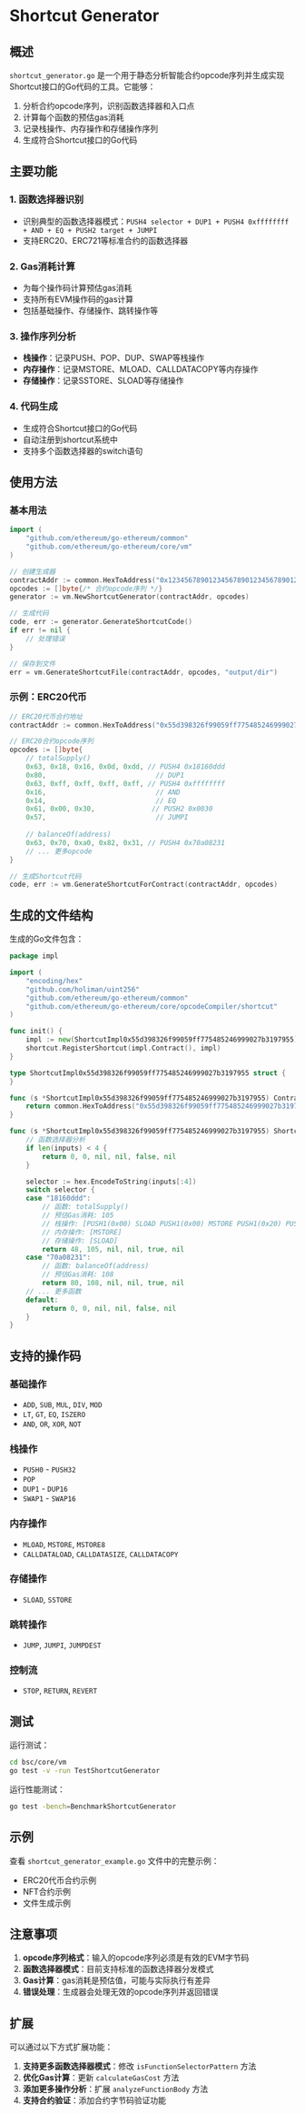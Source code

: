 # Shortcut Generator

## 概述

`shortcut_generator.go` 是一个用于静态分析智能合约opcode序列并生成实现Shortcut接口的Go代码的工具。它能够：

1. 分析合约opcode序列，识别函数选择器和入口点
2. 计算每个函数的预估gas消耗
3. 记录栈操作、内存操作和存储操作序列
4. 生成符合Shortcut接口的Go代码

## 主要功能

### 1. 函数选择器识别
- 识别典型的函数选择器模式：`PUSH4 selector + DUP1 + PUSH4 0xffffffff + AND + EQ + PUSH2 target + JUMPI`
- 支持ERC20、ERC721等标准合约的函数选择器

### 2. Gas消耗计算
- 为每个操作码计算预估gas消耗
- 支持所有EVM操作码的gas计算
- 包括基础操作、存储操作、跳转操作等

### 3. 操作序列分析
- **栈操作**：记录PUSH、POP、DUP、SWAP等栈操作
- **内存操作**：记录MSTORE、MLOAD、CALLDATACOPY等内存操作
- **存储操作**：记录SSTORE、SLOAD等存储操作

### 4. 代码生成
- 生成符合Shortcut接口的Go代码
- 自动注册到shortcut系统中
- 支持多个函数选择器的switch语句

## 使用方法

### 基本用法

```go
import (
    "github.com/ethereum/go-ethereum/common"
    "github.com/ethereum/go-ethereum/core/vm"
)

// 创建生成器
contractAddr := common.HexToAddress("0x1234567890123456789012345678901234567890")
opcodes := []byte{/* 合约opcode序列 */}
generator := vm.NewShortcutGenerator(contractAddr, opcodes)

// 生成代码
code, err := generator.GenerateShortcutCode()
if err != nil {
    // 处理错误
}

// 保存到文件
err = vm.GenerateShortcutFile(contractAddr, opcodes, "output/dir")
```

### 示例：ERC20代币

```go
// ERC20代币合约地址
contractAddr := common.HexToAddress("0x55d398326f99059ff775485246999027b3197955")

// ERC20合约opcode序列
opcodes := []byte{
    // totalSupply()
    0x63, 0x18, 0x16, 0x0d, 0xdd, // PUSH4 0x18160ddd
    0x80,                           // DUP1
    0x63, 0xff, 0xff, 0xff, 0xff, // PUSH4 0xffffffff
    0x16,                           // AND
    0x14,                           // EQ
    0x61, 0x00, 0x30,              // PUSH2 0x0030
    0x57,                           // JUMPI
    
    // balanceOf(address)
    0x63, 0x70, 0xa0, 0x82, 0x31, // PUSH4 0x70a08231
    // ... 更多opcode
}

// 生成Shortcut代码
code, err := vm.GenerateShortcutForContract(contractAddr, opcodes)
```

## 生成的文件结构

生成的Go文件包含：

```go
package impl

import (
    "encoding/hex"
    "github.com/holiman/uint256"
    "github.com/ethereum/go-ethereum/common"
    "github.com/ethereum/go-ethereum/core/opcodeCompiler/shortcut"
)

func init() {
    impl := new(ShortcutImpl0x55d398326f99059ff775485246999027b3197955)
    shortcut.RegisterShortcut(impl.Contract(), impl)
}

type ShortcutImpl0x55d398326f99059ff775485246999027b3197955 struct {
}

func (s *ShortcutImpl0x55d398326f99059ff775485246999027b3197955) Contract() common.Address {
    return common.HexToAddress("0x55d398326f99059ff775485246999027b3197955")
}

func (s *ShortcutImpl0x55d398326f99059ff775485246999027b3197955) Shortcut(pc uint64, inputs []byte, origin, caller common.Address, value *uint256.Int) (shortcutPc uint64, gasUsed uint64, stack []uint256.Int, mem []byte, expected bool, err error) {
    // 函数选择器分析
    if len(inputs) < 4 {
        return 0, 0, nil, nil, false, nil
    }

    selector := hex.EncodeToString(inputs[:4])
    switch selector {
    case "18160ddd":
        // 函数: totalSupply()
        // 预估Gas消耗: 105
        // 栈操作: [PUSH1(0x00) SLOAD PUSH1(0x00) MSTORE PUSH1(0x20) PUSH1(0x00) RETURN]
        // 内存操作: [MSTORE]
        // 存储操作: [SLOAD]
        return 48, 105, nil, nil, true, nil
    case "70a08231":
        // 函数: balanceOf(address)
        // 预估Gas消耗: 108
        return 80, 108, nil, nil, true, nil
    // ... 更多函数
    default:
        return 0, 0, nil, nil, false, nil
    }
}
```

## 支持的操作码

### 基础操作
- `ADD`, `SUB`, `MUL`, `DIV`, `MOD`
- `LT`, `GT`, `EQ`, `ISZERO`
- `AND`, `OR`, `XOR`, `NOT`

### 栈操作
- `PUSH0` - `PUSH32`
- `POP`
- `DUP1` - `DUP16`
- `SWAP1` - `SWAP16`

### 内存操作
- `MLOAD`, `MSTORE`, `MSTORE8`
- `CALLDATALOAD`, `CALLDATASIZE`, `CALLDATACOPY`

### 存储操作
- `SLOAD`, `SSTORE`

### 跳转操作
- `JUMP`, `JUMPI`, `JUMPDEST`

### 控制流
- `STOP`, `RETURN`, `REVERT`

## 测试

运行测试：

```bash
cd bsc/core/vm
go test -v -run TestShortcutGenerator
```

运行性能测试：

```bash
go test -bench=BenchmarkShortcutGenerator
```

## 示例

查看 `shortcut_generator_example.go` 文件中的完整示例：

- ERC20代币合约示例
- NFT合约示例
- 文件生成示例

## 注意事项

1. **opcode序列格式**：输入的opcode序列必须是有效的EVM字节码
2. **函数选择器模式**：目前支持标准的函数选择器分发模式
3. **Gas计算**：gas消耗是预估值，可能与实际执行有差异
4. **错误处理**：生成器会处理无效的opcode序列并返回错误

## 扩展

可以通过以下方式扩展功能：

1. **支持更多函数选择器模式**：修改 `isFunctionSelectorPattern` 方法
2. **优化Gas计算**：更新 `calculateGasCost` 方法
3. **添加更多操作分析**：扩展 `analyzeFunctionBody` 方法
4. **支持合约验证**：添加合约字节码验证功能 